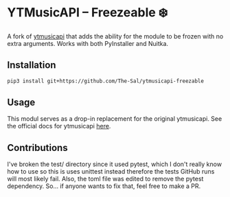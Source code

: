 # YTMusicAPI – Freezeable ❄️

A fork of [ytmusicapi](http://github.com/sigma67/ytmusicapi) that adds the ability for the module to be frozen with no extra arguments. 
Works with both PyInstaller and Nuitka.

## Installation
```bash
pip3 install git+https://github.com/The-Sal/ytmusicapi-freezable
```

## Usage
This modul serves as a drop-in replacement for the original ytmusicapi. 
See the official docs for ytmusicapi [here](https://ytmusicapi.readthedocs.io/en/latest/).

## Contributions
I've broken the test/ directory since it used pytest, which I don't really know how to use
so this is uses unittest instead therefore the tests GitHub runs will most likely fail. Also, the toml
file was edited to remove the pytest dependency. So... if anyone wants to fix that, feel free to make a PR.
